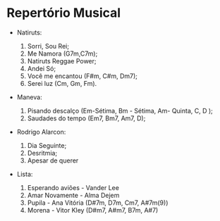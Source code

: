 # Repertório Musical
* Natiruts:
    01. Sorri, Sou Rei;
    02. Me Namora (G7m,C7m);
    03. Natiruts Reggae Power;
    04. Andei Só;
    05. Você me encantou (F#m, C#m, Dm7);
    06. Serei luz (Cm, Gm, Fm).

* Maneva:
    01. Pisando descalço (Em-Sétima, Bm - Sétima, Am- Quinta, C, D );
    02. Saudades do tempo (Em7, Bm7, Am7, D);

* Rodrigo Alarcon:
    01. Dia Seguinte;
    02. Desritmia;
    03. Apesar de querer

* Lista:
    01. Esperando aviões - Vander Lee
    02. Amar Novamente - Alma Dejem
    03. Pupila - Ana Vitória (D#7m, D7m, Cm7, A#7m(9))
    04. Morena - Vitor Kley (D#m7, A#m7, B7m, A#7)
    